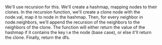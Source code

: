 We'll use recursion for this. We'll create a hashmap, mapping nodes to their clones. In the recursion function, we'll create a clone node with the node.val, map it to node in the hashmap. Then, for every neighbor in node.neighbors, we'll append the recursion of the neighbors to the neighbors of the clone. The function will either return the value of the hashmap if it contains the key i.e the node (base case), or else it'll return the  clone. Finally, return the dfs.​
